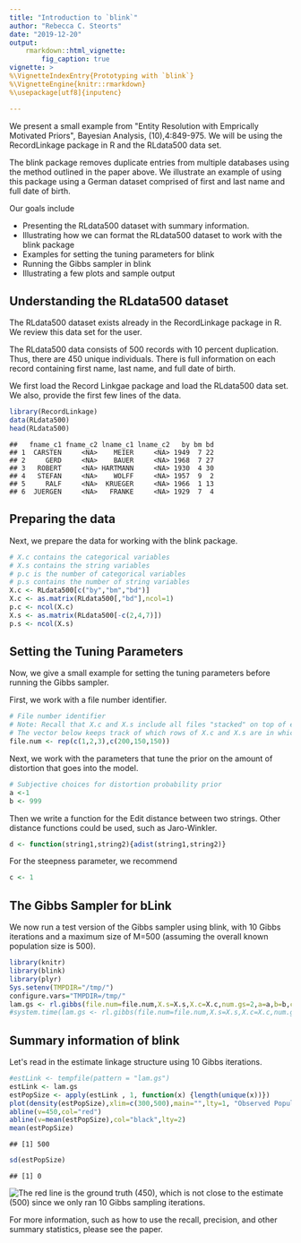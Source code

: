 ```yaml
---
title: "Introduction to `blink`"
author: "Rebecca C. Steorts"
date: "2019-12-20"
output: 
    rmarkdown::html_vignette:
        fig_caption: true
vignette: >
%\VignetteIndexEntry{Prototyping with `blink`}
%\VignetteEngine{knitr::rmarkdown}
%\usepackage[utf8]{inputenc}

---
```

We present a small example from "Entity Resolution with Emprically Motivated Priors", Bayesian Analysis, (10),4:849-975. We will be using the RecordLinkage package in R and the RLdata500 data set. 

The blink package removes duplicate entries from multiple databases using the method outlined in the paper above. We illustrate an example of using this package using a German dataset comprised of first and last name and full date of birth.

Our goals include

- Presenting the RLdata500 dataset with summary information.
- Illustrating how we can format the RLdata500 dataset to work with the blink package
- Examples for setting the tuning parameters for blink
- Running the Gibbs sampler in blink
- Illustrating a few plots and sample output

## Understanding the RLdata500 dataset

The RLdata500 dataset exists already in the RecordLinkage package in R. We review this data set for the user. 

The RLdata500 data consists of 500 records with 10 percent duplication. Thus, there are 450 unique individuals. There is full information on each record containing first name, last name, and full date of birth. 

We first load the Record Linkgae package and load the RLdata500 data set. We also, provide the first few lines of the data. 


```r
library(RecordLinkage)
data(RLdata500)
head(RLdata500)
```

```
##   fname_c1 fname_c2 lname_c1 lname_c2   by bm bd
## 1  CARSTEN     <NA>    MEIER     <NA> 1949  7 22
## 2     GERD     <NA>    BAUER     <NA> 1968  7 27
## 3   ROBERT     <NA> HARTMANN     <NA> 1930  4 30
## 4   STEFAN     <NA>    WOLFF     <NA> 1957  9  2
## 5     RALF     <NA>  KRUEGER     <NA> 1966  1 13
## 6  JUERGEN     <NA>   FRANKE     <NA> 1929  7  4
```

## Preparing the data

Next, we prepare the data for working with the blink package. 


```r
# X.c contains the categorical variables
# X.s contains the string variables 
# p.c is the number of categorical variables
# p.s contains the number of string variables
X.c <- RLdata500[c("by","bm","bd")]
X.c <- as.matrix(RLdata500[,"bd"],ncol=1)
p.c <- ncol(X.c)
X.s <- as.matrix(RLdata500[-c(2,4,7)])
p.s <- ncol(X.s)
```

## Setting the Tuning Parameters

Now, we give a small example for setting the tuning parameters before running the Gibbs sampler.

First, we work with a file number identifier.

```r
# File number identifier
# Note: Recall that X.c and X.s include all files "stacked" on top of each other.
# The vector below keeps track of which rows of X.c and X.s are in which files.
file.num <- rep(c(1,2,3),c(200,150,150))
```

Next, we work with the parameters that tune the prior on the amount of distortion that goes into the model. 

```r
# Subjective choices for distortion probability prior
a <-1
b <- 999
```

Then we write a function for the Edit distance between two strings. Other distance functions could be used, such as Jaro-Winkler.  

```r
d <- function(string1,string2){adist(string1,string2)}
```

For the steepness parameter, we recommend

```r
c <- 1
```

## The Gibbs Sampler for bLink
We now run a test version of the Gibbs sampler using blink, with 10 Gibbs iterations and a maximum size of M=500 (assuming the overall known population size is 500).


```r
library(knitr)
library(blink)
library(plyr)
Sys.setenv(TMPDIR="/tmp/")
configure.vars="TMPDIR=/tmp/"
lam.gs <- rl.gibbs(file.num=file.num,X.s=X.s,X.c=X.c,num.gs=2,a=a,b=b,c=c,d=d, M=500)
#system.time(lam.gs <- rl.gibbs(file.num=file.num,X.s=X.s,X.c=X.c,num.gs=2,a=a,b=b,c=c,d=d, M=500))
```

## Summary information of blink

Let's read in the estimate linkage structure using 10 Gibbs iterations.


```r
#estLink <- tempfile(pattern = "lam.gs")
estLink <- lam.gs
estPopSize <- apply(estLink , 1, function(x) {length(unique(x))})
plot(density(estPopSize),xlim=c(300,500),main="",lty=1, "Observed Population Size", ylim= c(0,1))
abline(v=450,col="red")
abline(v=mean(estPopSize),col="black",lty=2)
mean(estPopSize)
```

```
## [1] 500
```

```r
sd(estPopSize)
```

```
## [1] 0
```

![The red line is the ground truth (450), which is not close to the estimate (500) since we only ran 10 Gibbs sampling iterations.](figure/unnamed-chunk-7-1.png)

For more information, such as how to use the recall, precision, and other summary statistics, please see the paper.
